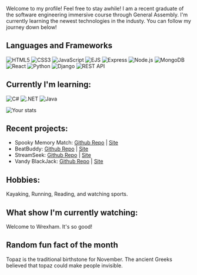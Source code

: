 


Welcome to my profile! Feel free to stay awhile! I am a recent graduate of the software engineering immersive course through General Assembly.
I'm currently learning the newest technologies in the industy. You can follow my journey down below! 

## Languages and Frameworks

![HTML5](https://img.shields.io/badge/HTML5-%23E34F26.svg?style=flat&logo=html5&logoColor=white)
![CSS3](https://img.shields.io/badge/CSS3-%231572B6.svg?style=flat&logo=css3&logoColor=white)
![JavaScript](https://img.shields.io/badge/JavaScript-%23F7DF1E.svg?style=flat&logo=javascript&logoColor=black)
![EJS](https://img.shields.io/badge/EJS-%2300C7B7.svg?style=flat&logo=ejs&logoColor=white)
![Express](https://img.shields.io/badge/Express-%23000000.svg?style=flat&logo=express&logoColor=white)
![Node.js](https://img.shields.io/badge/Node.js-%23339933.svg?style=flat&logo=node.js&logoColor=white)
![MongoDB](https://img.shields.io/badge/MongoDB-%2347A248.svg?style=flat&logo=mongodb&logoColor=white)
![React](https://img.shields.io/badge/React-%2361DAFB.svg?style=flat&logo=react&logoColor=black)
![Python](https://img.shields.io/badge/Python-%233776AB.svg?style=flat&logo=python&logoColor=white)
![Django](https://img.shields.io/badge/Django-%23092E20.svg?style=flat&logo=django&logoColor=white)
![REST API](https://img.shields.io/badge/REST-API-%23E85C44.svg?style=flat&logo=api&logoColor=white)


## Currently I'm learning:
![C#](https://img.shields.io/badge/C%23-239120?style=for-the-badge&logo=csharp&logoColor=white)
![.NET](https://img.shields.io/badge/.NET-512BD4?style=for-the-badge&logo=.net&logoColor=white)
![Java](https://img.shields.io/badge/Java-E34F26?style=for-the-badge&logo=java&logoColor=white)

![Your stats](https://github-readme-stats.vercel.app/api?username=nvandy23&show_icons=true&theme=radical)


## Recent projects:
-  Spooky Memory Match: [Github Repo](https://nvandy23.github.io/P1-Memory-Matcher-game/) | [Site](https://github.com/nvandy23/P1-Memory-Matcher-game)
-  BeatBuddy: [Github Repo](https://github.com/connorgunter/music-playlist-app) | [Site](https://beatbuddy-7a9e4cc3fd5d.herokuapp.com/)
-  StreamSeek: [Github Repo](https://github.com/nvandy23/StreamSeek-Capstone-Frontend) | [Site](https://stream-seek-capstone-frontend-pfpu-l603o6n9d.vercel.app/)
-  Vandy BlackJack: [Github Repo](https://github.com/nvandy23/BlackJack-game) | [Site](https://vandyblackjack.netlify.app/)


## Hobbies:
Kayaking, Running, Reading, and watching sports.

## What show I'm currently watching:
Welcome to Wrexham. It's so good! 

## Random fun fact of the month 
Topaz is the traditional birthstone for November. The ancient Greeks believed that topaz could make people invisible.
